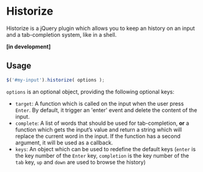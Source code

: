 Historize
=========

Historize is a jQuery plugin which allows you to keep an history on an input and
a tab-completion system, like in a shell.

**[in development]**

Usage
-----

```js
$('#my-input').historize( options );
```

`options` is an optional object, providing the following optional keys:

* `target`: A function which is called on the input when the user press `Enter`.
  By default, it trigger an 'enter' event and delete the content of the input.
* `complete`: A list of words that should be used for tab-completion, **or**
  a function which gets the input’s value and return a string which will replace
  the current word in the input. If the function has a second argument, it will
  be used as a callback.
* `keys`: An object which can be used to redefine the default keys (`enter` is
  the key number of the `Enter` key, `completion` is the key number of the `tab`
  key, `up` and `down` are used to browse the history)
